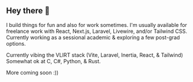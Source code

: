 ## Hey there 👋

I build things for fun and also for work sometimes. I'm usually available for freelance work with React, Next.js, Laravel, Livewire, and/or Tailwind CSS. Currently working as a sessional academic & exploring a few post-grad options.

Currently vibing the VLIRT stack (Vite, Laravel, Inertia, React, & Tailwind)
Somewhat ok at C, C#, Python, & Rust.

More coming soon :))

<!--
**mitchazj/mitchazj** is a ✨ _special_ ✨ repository because its `README.md` (this file) appears on your GitHub profile.

Here are some ideas to get you started:

- 🔭 I’m currently working on ...
- 🌱 I’m currently learning ...
- 👯 I’m looking to collaborate on ...
- 🤔 I’m looking for help with ...
- 💬 Ask me about ...
- 📫 How to reach me: ...
- 😄 Pronouns: ...
- ⚡ Fun fact: ...
-->
